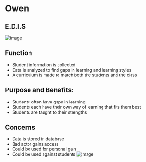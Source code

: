 # Owen
## E.D.I.S 

![image](/assets/images/owen1.png)
## Function
- Student information is collected
- Data is analyzed to find gaps in learning and learning styles
- A curriculum is made to match both the students and the class

## Purpose and Benefits:
- Students often have gaps in learning
- Students each have their own way of learning that fits them best
- Students are taught to their strengths

## Concerns
- Data is stored in database
- Bad actor gains access
- Could be used for personal gain
- Could be used against students
![image](/assets/images/owen2.png)